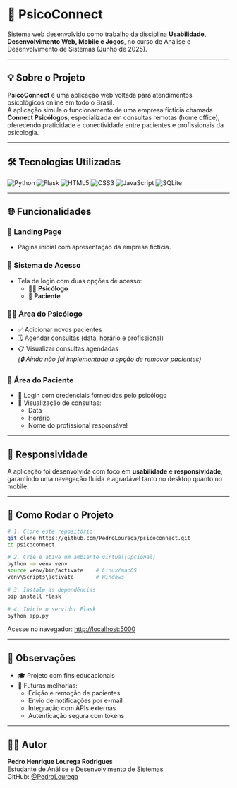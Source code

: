 # 🧠 PsicoConnect

Sistema web desenvolvido como trabalho da disciplina **Usabilidade, Desenvolvimento Web, Mobile e Jogos**, no curso de Análise e Desenvolvimento de Sistemas (Junho de 2025).

---

## 💡 Sobre o Projeto

**PsicoConnect** é uma aplicação web voltada para atendimentos psicológicos online em todo o Brasil.  
A aplicação simula o funcionamento de uma empresa fictícia chamada **Connect Psicólogos**, especializada em consultas remotas (home office), oferecendo praticidade e conectividade entre pacientes e profissionais da psicologia.

---

## 🛠 Tecnologias Utilizadas

![Python](https://img.shields.io/badge/Python-3776AB?style=for-the-badge&logo=python&logoColor=white)
![Flask](https://img.shields.io/badge/Flask-000000?style=for-the-badge&logo=flask&logoColor=white)
![HTML5](https://img.shields.io/badge/HTML5-E34F26?style=for-the-badge&logo=html5&logoColor=white)
![CSS3](https://img.shields.io/badge/CSS3-1572B6?style=for-the-badge&logo=css3&logoColor=white)
![JavaScript](https://img.shields.io/badge/JavaScript-F7DF1E?style=for-the-badge&logo=javascript&logoColor=black)
![SQLite](https://img.shields.io/badge/SQLite-003B57?style=for-the-badge&logo=sqlite&logoColor=white)

---

## 🌐 Funcionalidades

### 🔵 Landing Page
- Página inicial com apresentação da empresa fictícia.

### 🔐 Sistema de Acesso
- Tela de login com duas opções de acesso:
  - 👨‍⚕️ **Psicólogo**
  - 👤 **Paciente**

### 👩‍⚕️ Área do Psicólogo
- ✅ Adicionar novos pacientes
- 🗓️ Agendar consultas (data, horário e profissional)
- 📋 Visualizar consultas agendadas  
*(🔒 Ainda não foi implementada a opção de remover pacientes)*

### 🧍 Área do Paciente
- 🔐 Login com credenciais fornecidas pelo psicólogo
- 📅 Visualização de consultas:
  - Data
  - Horário
  - Nome do profissional responsável

---

## 📱 Responsividade

A aplicação foi desenvolvida com foco em **usabilidade** e **responsividade**, garantindo uma navegação fluida e agradável tanto no desktop quanto no mobile.

---

## 🚀 Como Rodar o Projeto

```bash
# 1. Clone este repositório
git clone https://github.com/PedroLourega/psicoconnect.git
cd psicoconnect

# 2. Crie e ative um ambiente virtual(Opcional) 
python -m venv venv
source venv/bin/activate    # Linux/macOS
venv\Scripts\activate       # Windows

# 3. Instale as dependências
pip install flask

# 4. Inicie o servidor Flask
python app.py
```

Acesse no navegador: [http://localhost:5000](http://localhost:5000)

---

## 📌 Observações

- 🎓 Projeto com fins educacionais
- 🔧 Futuras melhorias:
  - Edição e remoção de pacientes
  - Envio de notificações por e-mail
  - Integração com APIs externas
  - Autenticação segura com tokens

---

## 👨‍💻 Autor <br>

**Pedro Henrique Lourega Rodrigues**  <br>
Estudante de Análise e Desenvolvimento de Sistemas  <br>
GitHub: [@PedroLourega](https://github.com/PedroLourega) <br>

